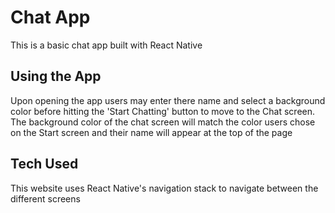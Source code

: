 # Chat App
<P>This is a basic chat app built with React Native<p>

## Using the App
<p>Upon opening the app users may enter there name and select a background color before hitting the 'Start Chatting' button to move to the Chat screen. The background color of the chat screen will match the color users chose on the Start screen and their name will appear at the top of the page<p>

## Tech Used
<p>This website uses React Native's navigation stack to navigate between the different screens<p>